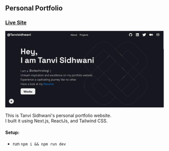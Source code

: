 ## Personal Portfolio

### [Live Site](https://tanvisidhwani.github.io/)

![Portfolio Website](public/projects/readme.jpeg)

This is Tanvi Sidhwani's personal portfolio website.  
I built it using Next.js, ReactJs, and Tailwind CSS.


#### Setup:
- run ```npm i && npm run dev```
